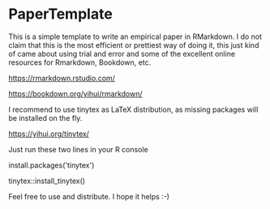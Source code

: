 # PaperTemplate

This is a simple template to write an empirical paper in RMarkdown. I do not claim that this is the most efficient or prettiest way of doing it, this just kind of came about using trial and error and some of the excellent online resources for Rmarkdown, Bookdown, etc.

https://rmarkdown.rstudio.com/

https://bookdown.org/yihui/rmarkdown/

I recommend to use tinytex as LaTeX distribution, as missing packages will be installed on the fly.

https://yihui.org/tinytex/

Just run these two lines in your R console

install.packages('tinytex')

tinytex::install_tinytex()

Feel free to use and distribute. I hope it helps :-)
